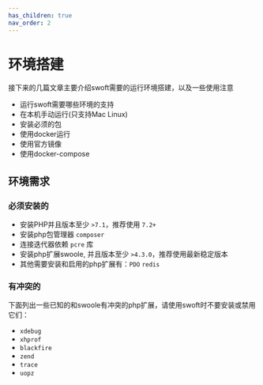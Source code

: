 ```yaml
---
has_children: true
nav_order: 2
---
```


# 环境搭建

接下来的几篇文章主要介绍swoft需要的运行环境搭建，以及一些使用注意

- 运行swoft需要哪些环境的支持
- 在本机手动运行(只支持Mac Linux)
- 安装必须的包
- 使用docker运行
- 使用官方镜像
- 使用docker-compose

## 环境需求

### 必须安装的

- 安装PHP并且版本至少 `>7.1`，推荐使用 `7.2+`
- 安装php包管理器 `composer`
- 连接迭代器依赖 `pcre` 库
- 安装php扩展swoole, 并且版本至少 `>4.3.0`，推荐使用最新稳定版本
- 其他需要安装和启用的php扩展有：`PDO` `redis`

### 有冲突的

下面列出一些已知的和swoole有冲突的php扩展，请使用swoft时不要安装或禁用它们：

- `xdebug`
- `xhprof`
- `blackfire`
- `zend`
- `trace`
- `uopz`
